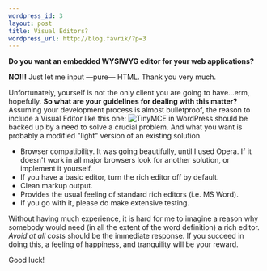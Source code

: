 ```yaml
--- 
wordpress_id: 3
layout: post
title: Visual Editors?
wordpress_url: http://blog.favrik/?p=3
---
```

<strong class="question">Do you want an embedded WYSIWYG editor for your web applications?</strong>

<strong class="big">NO!!!</strong> Just let me input &mdash;pure&mdash; HTML. Thank you very much.  

Unfortunately, yourself is not the only client you are going to have...erm, hopefully.   <strong>So what are your guidelines for dealing with this matter?</strong>  Assuming your development process is almost bulletproof, the reason to include a Visual Editor like this one:
<img src="/images/re.jpg" title="TinyMCE in WordPress" alt="TinyMCE in WordPress" />
should be backed up by a need to solve a crucial problem.  And what you want is probably a modified "light" version of an existing solution.
<ul>
	<li>Browser compatibility.  It was going beautifully, until I used Opera. If it doesn't work in all major browsers look for another solution, or implement it yourself. </li>
	<li>If you have a basic editor, turn the rich editor off by default.</li>
	<li>Clean markup output.</li>
	<li>Provides the usual feeling of standard rich editors (i.e. MS Word).</li>
	<li>If you go with it, please do make extensive testing.</li>
</ul>

Without having much experience, it is hard for me to imagine a reason why somebody would need (in all the extent of the word definition) a rich editor.  <em>Avoid at all costs</em> should be the immediate response.  If you succeed in doing this, a feeling of happiness, and tranquility will be your reward.

Good luck!
